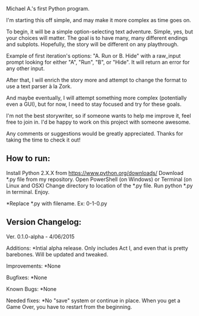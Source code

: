 Michael A.'s first Python program.

I'm starting this off simple, and may make it more complex as time goes on.

To begin, it will be a simple option-selecting text adventure. Simple, yes, but your choices will matter. The goal is to have many, many different endings and subplots. Hopefully, the story will be different on any playthrough.

Example of first iteration's options: "A. Run or B. Hide" with a raw_input prompt looking for either "A", "Run", "B", or "Hide". It will return an error for any other input.

After that, I will enrich the story more and attempt to change the format to use a text parser à la Zork.

And maybe eventually, I will attempt something more complex (potentially even a GUI), 
but for now, I need to stay focused and try for these goals.

I'm not the best storywriter, so if someone wants to help me improve it, feel free to join in. I'd be happy to work on this project with someone awesome.

Any comments or suggestions would be greatly appreciated. Thanks for taking the time to check it out!

How to run:
-----------------
Install Python 2.X.X from https://www.python.org/downloads/
Download *.py file from my repository.
Open PowerShell (on Windows) or Terminal (on Linux and OSX)
Change directory to location of the *.py file.
Run python *.py in terminal.
Enjoy.

*Replace *.py with filename. Ex: 0-1-0.py


Version Changelog:
-----------------

Ver. 0.1.0-alpha - 4/06/2015

  Additions:
  *Intial alpha release. Only includes Act I, and even that is pretty barebones. Will be updated and tweaked.
  
  Improvements:
  *None
  
  Bugfixes:
  *None
  
  Known Bugs:
  *None
  
  Needed fixes:
  *No "save" system or continue in place. When you get a Game Over, you have to restart from the beginning.
